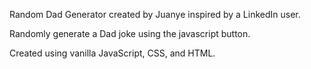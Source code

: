 Random Dad Generator created by Juanye inspired by a LinkedIn user.

Randomly generate a Dad joke using the javascript button.

Created using vanilla JavaScript, CSS, and HTML.
